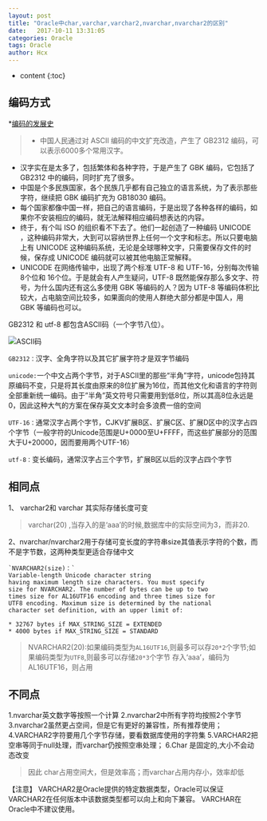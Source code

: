 ```yaml
---
layout: post
title: "Oracle中char,varchar,varchar2,nvarchar,nvarchar2的区别"
date:   2017-10-11 13:31:05
categories: Oracle
tags: Oracle
author: Hcx
---
```


* content
{:toc}


## 编码方式

*[编码的发展史](https://www.zhihu.com/question/23374078)

>* 中国人民通过对 ASCII 编码的中文扩充改造，产生了 GB2312 编码，可以表示6000多个常用汉字。
* 汉字实在是太多了，包括繁体和各种字符，于是产生了 GBK 编码，它包括了 GB2312 中的编码，同时扩充了很多。
* 中国是个多民族国家，各个民族几乎都有自己独立的语言系统，为了表示那些字符，继续把 GBK 编码扩充为 GB18030 编码。
* 每个国家都像中国一样，把自己的语言编码，于是出现了各种各样的编码，如果你不安装相应的编码，就无法解释相应编码想表达的内容。
* 终于，有个叫 ISO 的组织看不下去了。他们一起创造了一种编码 UNICODE ，这种编码非常大，大到可以容纳世界上任何一个文字和标志。所以只要电脑上有 UNICODE 这种编码系统，无论是全球哪种文字，只需要保存文件的时候，保存成 UNICODE 编码就可以被其他电脑正常解释。
* UNICODE 在网络传输中，出现了两个标准 UTF-8 和 UTF-16，分别每次传输 8个位和 16个位。于是就会有人产生疑问，UTF-8 既然能保存那么多文字、符号，为什么国内还有这么多使用 GBK 等编码的人？因为 UTF-8 等编码体积比较大，占电脑空间比较多，如果面向的使用人群绝大部分都是中国人，用 GBK 等编码也可以。


GB2312 和 utf-8 都包含ASCII码（一个字节八位）。

![ASCII码](http://chunxinhou.github.io/images/ascii.jpg)


`GB2312：`汉字、全角字符以及其它扩展字符才是双字节编码

`unicode:`一个中文占两个字节，对于ASCII里的那些“半角”字符，unicode包持其原编码不变，只是将其长度由原来的8位扩展为16位，而其他文化和语言的字符则全部重新统一编码。由于”半角”英文符号只需要用到低8位，所以其高8位永远是0，因此这种大气的方案在保存英文文本时会多浪费一倍的空间

`UTF-16：`通常汉字占两个字节，CJKV扩展B区、扩展C区、扩展D区中的汉字占四个字节（一般字符的Unicode范围是U+0000至U+FFFF，而这些扩展部分的范围大于U+20000，因而要用两个UTF-16）

`utf-8：`变长编码，通常汉字占三个字节，扩展B区以后的汉字占四个字节




## 相同点

1、 varchar2和 varchar 其实际存储长度可变
>varchar(20) ,当存入的是‘aaa’的时候,数据库中的实际空间为3，而非20.

2、nvarchar/nvarchar2用于存储可变长度的字符串size其值表示字符的个数，而不是字节数，这两种类型更适合存储中文


    `NVARCHAR2(size)：`
    Variable-length Unicode character string  
    having maximum length size characters. You must specify
    size for NVARCHAR2. The number of bytes can be up to two
    times size for AL16UTF16 encoding and three times size for
    UTF8 encoding. Maximum size is determined by the national
    character set definition, with an upper limit of:

    * 32767 bytes if MAX_STRING_SIZE = EXTENDED
    * 4000 bytes if MAX_STRING_SIZE = STANDARD

> NVARCHAR2(20):如果编码类型为`AL16UTF16`,则最多可以存`20*2`个字节;如果编码类型为`UTF8`,则最多可以存储`20*3`个字节
存入‘aaa’，编码为AL16UTF16，则占用


## 不同点

1.nvarchar英文数字等按照一个计算
2.nvarchar2中所有字符均按照2个字节
3.nvarchar2虽然更占空间，但是它有更好的兼容性，所有推荐使用；
4.VARCHAR2字符要用几个字节存储，要看数据库使用的字符集
5.VARCHAR2把空串等同于null处理，而varchar仍按照空串处理；
6.Char 是固定的,大小不会动态改变
>因此 char占用空间大，但是效率高；而varchar占用内存小，效率却低


【注意】
VARCHAR2是Oracle提供的特定数据类型，Oracle可以保证VARCHAR2在任何版本中该数据类型都可以向上和向下兼容。
VARCHAR在Oracle中不建议使用。
